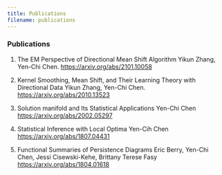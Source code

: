 ```yaml
---
title: Publications
filename: publications
--- 
```



### Publications

1. The EM Perspective of Directional Mean Shift Algorithm
Yikun Zhang, Yen-Chi Chen.
https://arxiv.org/abs/2101.10058

2. Kernel Smoothing, Mean Shift, and Their Learning Theory with Directional Data
Yikun Zhang, Yen-Chi Chen.
https://arxiv.org/abs/2010.13523

3. Solution manifold and Its Statistical Applications
Yen-Chi Chen
https://arxiv.org/abs/2002.05297

4. Statistical Inference with Local Optima
Yen-Cih Chen
https://arxiv.org/abs/1807.04431

5. Functional Summaries of Persistence Diagrams
Eric Berry, Yen-Chi Chen, Jessi Cisewski-Kehe, Brittany Terese Fasy
https://arxiv.org/abs/1804.01618

